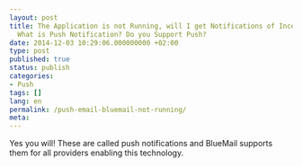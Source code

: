 ```yaml
---
layout: post
title: The Application is not Running, will I get Notifications of Incoming New Emails?
  What is Push Notification? Do you Support Push?
date: 2014-12-03 10:29:06.000000000 +02:00
type: post
published: true
status: publish
categories:
- Push
tags: []
lang: en
permalink: /push-email-bluemail-not-running/
meta:
---
```


Yes you will! These are called push notifications and BlueMail supports them for all providers enabling this technology.